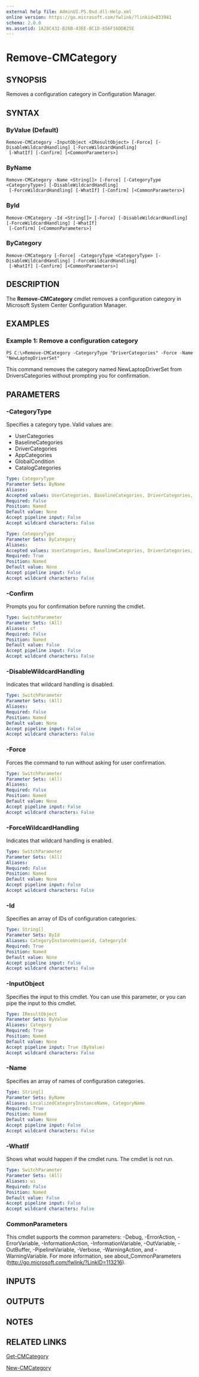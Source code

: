 ```yaml
---
external help file: AdminUI.PS.Osd.dll-Help.xml
online version: https://go.microsoft.com/fwlink/?linkid=833941
schema: 2.0.0
ms.assetid: 1A28C432-B26B-43EE-8C1D-856F16DDB25E
---
```


# Remove-CMCategory

## SYNOPSIS
Removes a configuration category in Configuration Manager.

## SYNTAX

### ByValue (Default)
```
Remove-CMCategory -InputObject <IResultObject> [-Force] [-DisableWildcardHandling] [-ForceWildcardHandling]
 [-WhatIf] [-Confirm] [<CommonParameters>]
```

### ByName
```
Remove-CMCategory -Name <String[]> [-Force] [-CategoryType <CategoryType>] [-DisableWildcardHandling]
 [-ForceWildcardHandling] [-WhatIf] [-Confirm] [<CommonParameters>]
```

### ById
```
Remove-CMCategory -Id <String[]> [-Force] [-DisableWildcardHandling] [-ForceWildcardHandling] [-WhatIf]
 [-Confirm] [<CommonParameters>]
```

### ByCategory
```
Remove-CMCategory [-Force] -CategoryType <CategoryType> [-DisableWildcardHandling] [-ForceWildcardHandling]
 [-WhatIf] [-Confirm] [<CommonParameters>]
```

## DESCRIPTION
The **Remove-CMCategory** cmdlet removes a configuration category in Microsoft System Center Configuration Manager.

## EXAMPLES

### Example 1: Remove a configuration category
```
PS C:\>Remove-CMCategory -CategoryType "DriverCategories" -Force -Name "NewLaptopDriverSet"
```

This command removes the category named NewLaptopDriverSet from DriversCategories without prompting you for confirmation.

## PARAMETERS

### -CategoryType
Specifies a category type.
Valid values are: 

- UserCategories
- BaselineCategories
- DriverCategories
- AppCategories
- GlobalCondition
- CatalogCategories

```yaml
Type: CategoryType
Parameter Sets: ByName
Aliases: 
Accepted values: UserCategories, BaselineCategories, DriverCategories, AppCategories, GlobalCondition, CatalogCategories
Required: False
Position: Named
Default value: None
Accept pipeline input: False
Accept wildcard characters: False
```

```yaml
Type: CategoryType
Parameter Sets: ByCategory
Aliases: 
Accepted values: UserCategories, BaselineCategories, DriverCategories, AppCategories, GlobalCondition, CatalogCategories
Required: True
Position: Named
Default value: None
Accept pipeline input: False
Accept wildcard characters: False
```

### -Confirm
Prompts you for confirmation before running the cmdlet.

```yaml
Type: SwitchParameter
Parameter Sets: (All)
Aliases: cf
Required: False
Position: Named
Default value: False
Accept pipeline input: False
Accept wildcard characters: False
```

### -DisableWildcardHandling
Indicates that wildcard handling is disabled.

```yaml
Type: SwitchParameter
Parameter Sets: (All)
Aliases: 
Required: False
Position: Named
Default value: None
Accept pipeline input: False
Accept wildcard characters: False
```

### -Force
Forces the command to run without asking for user confirmation.

```yaml
Type: SwitchParameter
Parameter Sets: (All)
Aliases: 
Required: False
Position: Named
Default value: None
Accept pipeline input: False
Accept wildcard characters: False
```

### -ForceWildcardHandling
Indicates that wildcard handling is enabled.

```yaml
Type: SwitchParameter
Parameter Sets: (All)
Aliases: 
Required: False
Position: Named
Default value: None
Accept pipeline input: False
Accept wildcard characters: False
```

### -Id
Specifies an array of IDs of configuration categories.

```yaml
Type: String[]
Parameter Sets: ById
Aliases: CategoryInstanceUniqueid, CategoryId
Required: True
Position: Named
Default value: None
Accept pipeline input: False
Accept wildcard characters: False
```

### -InputObject
Specifies the input to this cmdlet. 
You can use this parameter, or you can pipe the input to this cmdlet. 

```yaml
Type: IResultObject
Parameter Sets: ByValue
Aliases: Category
Required: True
Position: Named
Default value: None
Accept pipeline input: True (ByValue)
Accept wildcard characters: False
```

### -Name
Specifies an array of names of configuration categories.

```yaml
Type: String[]
Parameter Sets: ByName
Aliases: LocalizedCategoryInstanceName, CategoryName
Required: True
Position: Named
Default value: None
Accept pipeline input: False
Accept wildcard characters: False
```

### -WhatIf
Shows what would happen if the cmdlet runs.
The cmdlet is not run.

```yaml
Type: SwitchParameter
Parameter Sets: (All)
Aliases: wi
Required: False
Position: Named
Default value: False
Accept pipeline input: False
Accept wildcard characters: False
```

### CommonParameters
This cmdlet supports the common parameters: -Debug, -ErrorAction, -ErrorVariable, -InformationAction, -InformationVariable, -OutVariable, -OutBuffer, -PipelineVariable, -Verbose, -WarningAction, and -WarningVariable. For more information, see about_CommonParameters (http://go.microsoft.com/fwlink/?LinkID=113216).

## INPUTS

## OUTPUTS

## NOTES

## RELATED LINKS

[Get-CMCategory](./Get-CMCategory.md)

[New-CMCategory](./New-CMCategory.md)
